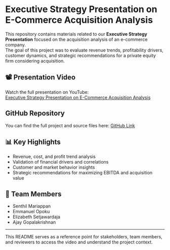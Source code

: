 # Executive Strategy Presentation on E-Commerce Acquisition Analysis

This repository contains materials related to our **Executive Strategy Presentation** focused on the acquisition analysis of an e-commerce company.  
The goal of this project was to evaluate revenue trends, profitability drivers, customer dynamics, and strategic recommendations for a private equity firm considering acquisition.

## 📽️ Presentation Video
Watch the full presentation on YouTube:  
[Executive Strategy Presentation on E-Commerce Acquisition Analysis](https://youtu.be/IV8R-E7zHfQ)

## GitHub Repository
You can find the full project and source files here: [GitHub Link](https://github.com/senthil-mariappan-purdue/mgmt-599-dataanaltyics-dn1/tree/main/Team_DN1_FinalProject)

## 📊 Key Highlights
- Revenue, cost, and profit trend analysis  
- Validation of financial drivers and correlations  
- Customer and market behavior insights  
- Strategic recommendations for maximizing EBITDA and acquisition value  

## 👥 Team Members
- Senthil Mariappan  
- Emmanuel Opoku  
- Elizabeth Setjawardaja  
- Ajay Gopalakrishnan  

---
This README serves as a reference point for stakeholders, team members, and reviewers to access the video and understand the project context.
